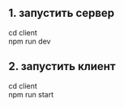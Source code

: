 ## 1. запустить сервер 
cd client <br />
npm run dev <br />

## 2. запустить клиент
cd client <br />
npm run start <br />
